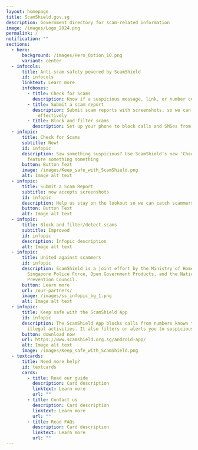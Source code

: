 ```yaml
---
layout: homepage
title: ScamShield.gov.sg
description: Government directory for scam-related information
image: /images/Logo_2024.png
permalink: /
notification: ""
sections:
  - hero:
      background: /images/Hero_Option_10.png
      variant: center
  - infocols:
      title: Anti-scam safety powered by ScamShield
      id: infocols
      linktext: Learn more
      infoboxes:
        - title: Check for Scams
          description: Know if a suspicious message, link, or number could be a scam
        - title: Submit a scam report
          description: Submit scam reports with screenshots, so we can monitor scams more
            effectively
        - title: Block and filter scams
          description: Set up your phone to block calls and SMSes from scammers
  - infopic:
      title: Check for Scams
      subtitle: New!
      id: infopic
      description: Saw something suspicious? Use ScamShield's new 'Check for Scams'
        feature something something
      button: Button Text
      image: /images/Keep_safe_with_ScamShield.png
      alt: Image alt text
  - infopic:
      title: Submit a Scam Report
      subtitle: now accepts screenshots
      id: infopic
      description: Help us stay on the lookout so we can catch scammers!!
      button: Button Text
      alt: Image alt text
  - infopic:
      title: Block and filter/detect scams
      subtitle: Improved
      id: infopic
      description: Infopic description
      alt: Image alt text
  - infopic:
      title: United against scammers
      id: infopic
      description: ScamShield is a joint effort by the Ministry of Home Affairs, the
        Singapore Police Force, Open Government Products, and the National Crime
        Prevention Council.
      button: Learn more
      url: /our-partners/
      image: /images/ss_infopic_bg_1.png
      alt: Image alt text
  - infopic:
      title: Keep safe with the ScamShield App
      id: infopic
      description: The ScamShield App blocks calls from numbers known to be used in
        illegal activities. It also filters or alerts you to suspicious SMSes.
      button: download now
      url: https://www.scamshield.org.sg/android-app/
      alt: Image alt text
      image: /images/Keep_safe_with_ScamShield.png
  - textcards:
      title: Need more help?
      id: textcards
      cards:
        - title: Read our guide
          description: Card description
          linktext: Learn more
          url: ""
        - title: Contact us
          description: Card description
          linktext: Learn more
          url: ""
        - title: Read FAQs
          description: Card description
          linktext: Learn more
          url: ""
---
```

